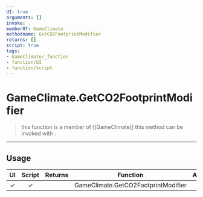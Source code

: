```yaml
---
UI: true
arguments: []
invoke: .
memberOf: GameClimate
methodname: GetCO2FootprintModifier
returns: []
script: true
tags:
- GameClimate/_function
- function/UI
- function/script
---
```

# GameClimate.GetCO2FootprintModifier
> this function is a member of [[GameClimate]]
> this method can be invoked with `.`
-----
## Usage
|  UI | Script | Returns | Function | Arguments |
|:---:|:------:|-------:|:--------:|:---------|
|✓|✓||GameClimate.GetCO2FootprintModifier||
